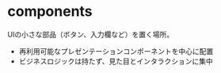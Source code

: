 ﻿# components

UIの小さな部品（ボタン、入力欄など）を置く場所。

- 再利用可能なプレゼンテーションコンポーネントを中心に配置
- ビジネスロジックは持たず、見た目とインタラクションに集中
